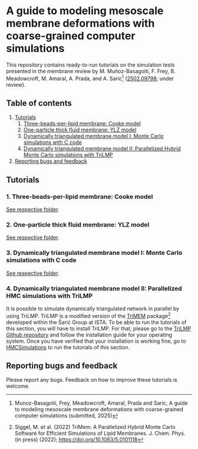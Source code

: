 # A guide to modeling mesoscale membrane deformations with coarse-grained computer simulations

This repository contains ready-to-run tutorials on the simulation tests presented in the membrane review by M. Muñoz-Basagoiti, F. Frey,  B. Meadowcroft, M. Amaral, A. Prada, and A. Saric[^RevCit] ([2502.09798](https://arxiv.org/abs/2502.09798); under review).

## Table of contents
1. [Tutorials](#tutorials)
    1. [Three-beads-per-lipid membrane: Cooke model](#cooke)
    2. [One-particle thick fluid membrane: YLZ model](#ylz)
    3. [Dynamically triangulated membrane model I: Monte Carlo simulations with C code](#mcsims)
    4. [Dynamically triangulated membrane model II: Parallelized Hybrid Monte Carlo simulations with TriLMP](#trilmp) 
2. [Reporting bugs and feedback](#bugs)

## Tutorials <a name="tutorials"></a>

### 1. Three-beads-per-lipid membrane: Cooke model <a name="cooke"></a>
[See respective folder](CookeSimulations).

### 2. One-particle thick fluid membrane: YLZ model <a name="ylz"></a>
[See respective folder](YLZSimulations).

### 3. Dynamically triangulated membrane model I: Monte Carlo simulations with C code  <a name="mcsims"></a>
[See respective folder](MCSimulations).

### 4. Dynamically triangulated membrane model II: Parallelized HMC simulations with TriLMP  <a name="trilmp"></a>
It is possible to simulate dynamically triangulated network in parallel by using TriLMP. TriLMP is a modified version of the [TriMEM](https://github.com/bio-phys/trimem) package[^Siggel2022] developed within the Šarić Group at ISTA. To be able to run the tutorials of this section, you will have to install TriLMP. For that, please go to the [TriLMP Github repository](https://github.com/Saric-Group/trimem_sbeady) and follow the installation guide for your operating system. Once you have verified that your installation is working fine, go to [HMCSimulations](https://github.com/Saric-Group/MembraneReviewTutorials/tree/main/DNTSimulations) to run the tutorials of this section.

## Reporting bugs and feedback  <a name="bugs"></a>

Please report any bugs. Feedback on how to improve these tutorials is welcome.

[^RevCit]: Munoz-Basagoiti, Frey, Meadowcroft, Amaral, Prada and Saric, A guide to modeling mesoscale membrane deformations with coarse-grained computer simulations (submitted, 2025)
[^Siggel2022]: Siggel, M. et al. (2022) TriMem: A Parallelized Hybrid Monte
  Carlo Software for Efficient Simulations of Lipid Membranes.
  J. Chem. Phys. (in press) (2022); https://doi.org/10.1063/5.0101118
